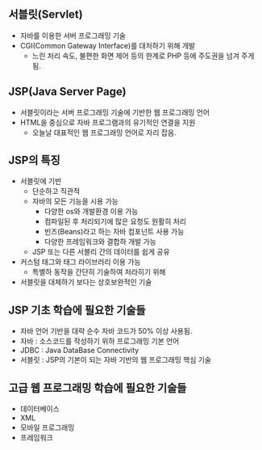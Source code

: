 ## 서블릿(Servlet)
  - 자바를 이용한 서버 프로그래밍 기술
  - CGI(Common Gateway Interface)를 대처하기 위해 개발
    - 느린 처리 속도, 불편한 화면 제어 등의 한계로 PHP 등에 주도권을 넘겨 주게 됨.
    
    
## JSP(Java Server Page)
  - 서블릿이라는 서버 프로그래밍 기술에 기반한 웹 프로그래밍 언어
  - HTML을 중심으로 자바 프로그램과의 유기적인 연결을 지원
    - 오늘날 대표적인 웹 프로그래밍 언어로 자리 잡음.
    
    
## JSP의 특징
- 서블릿에 기반
  - 단순하고 직관적
  - 자바의 모든 기능을 시용 가능
    - 다양한 os와 개발환경 이용 가능
    - 컴파일된 후 처리되기에 많은 요청도 원활히 처리
    - 빈즈(Beans)라고 하는 자바 컴포넌트 사용 가능
    - 다양한 프레임워크와 결합하 개발 가능
  - JSP 또는 다른 서블리 간의 데이터를 쉽게 공유
- 커스텀 태그와 태그 라이브러리 이용 가능
  - 특별하 동작을 간단히 기술하여 처라히기 위해
- 서블릿을 대체하기 보다는 상호보완적인 기술


## JSP 기초 학습에 필요한 기술들
- 자바 언어 기반을 대략 순수 자바 코드가 50% 이상 사용됨.
- 자바 : 소스코드를 작성하기 위하 프로그래밍 기본 언어
- JDBC : Java DataBase Connectivity
- 서블릿 : JSP의 기본이 되는 자바 기반의 웹 프로그래밍 핵심 기술

## 고급 웹 프로그래밍 학습에 필요한 기술들
- 데이터베이스
- XML
- 모바일 프로그래밍
- 프레임워크
